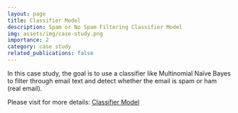 ```yaml
---
layout: page
title: Classifier Model
description: Spam or No Spam Filtering Classifier Model
img: assets/img/case-study.png
importance: 2
category: case study
related_publications: false
---
```


In this case study, the goal is to use a classifier like Multinomial Naïve Bayes to filter through email text and detect whether the email is spam or ham (real email).

Please visit for more details: <a href="https://github.com/BrooksErica/Projects/tree/c8d2cea8d9c42112501d4d6e74a6f13d6366e105/Classifier-Model">Classifier Model</a>